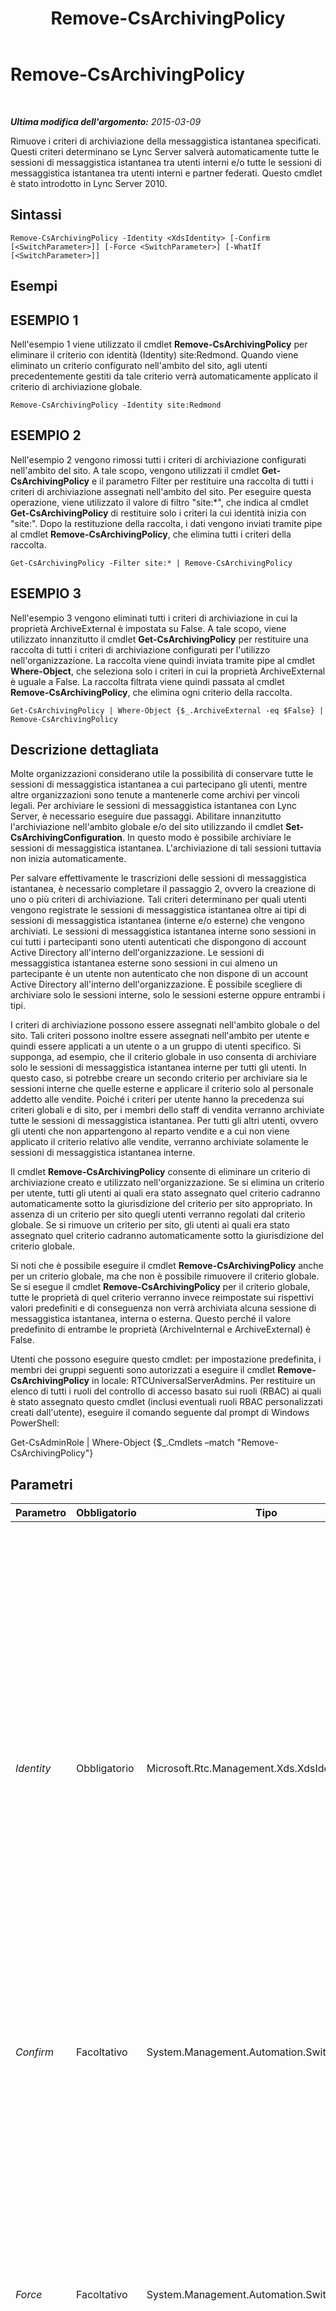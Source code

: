 ﻿---
title: Remove-CsArchivingPolicy
TOCTitle: Remove-CsArchivingPolicy
ms:assetid: 41f11a99-14f1-4292-9d58-eb7a7761b829
ms:mtpsurl: https://technet.microsoft.com/it-it/library/Gg425924(v=OCS.15)
ms:contentKeyID: 49300335
ms.date: 08/24/2015
mtps_version: v=OCS.15
ms.translationtype: HT
---

# Remove-CsArchivingPolicy

 

_**Ultima modifica dell'argomento:** 2015-03-09_

Rimuove i criteri di archiviazione della messaggistica istantanea specificati. Questi criteri determinano se Lync Server salverà automaticamente tutte le sessioni di messaggistica istantanea tra utenti interni e/o tutte le sessioni di messaggistica istantanea tra utenti interni e partner federati. Questo cmdlet è stato introdotto in Lync Server 2010.

## Sintassi

    Remove-CsArchivingPolicy -Identity <XdsIdentity> [-Confirm [<SwitchParameter>]] [-Force <SwitchParameter>] [-WhatIf [<SwitchParameter>]]

## Esempi

## ESEMPIO 1

Nell'esempio 1 viene utilizzato il cmdlet **Remove-CsArchivingPolicy** per eliminare il criterio con identità (Identity) site:Redmond. Quando viene eliminato un criterio configurato nell'ambito del sito, agli utenti precedentemente gestiti da tale criterio verrà automaticamente applicato il criterio di archiviazione globale.

    Remove-CsArchivingPolicy -Identity site:Redmond

## ESEMPIO 2

Nell'esempio 2 vengono rimossi tutti i criteri di archiviazione configurati nell'ambito del sito. A tale scopo, vengono utilizzati il cmdlet **Get-CsArchivingPolicy** e il parametro Filter per restituire una raccolta di tutti i criteri di archiviazione assegnati nell'ambito del sito. Per eseguire questa operazione, viene utilizzato il valore di filtro "site:\*", che indica al cmdlet **Get-CsArchivingPolicy** di restituire solo i criteri la cui identità inizia con "site:". Dopo la restituzione della raccolta, i dati vengono inviati tramite pipe al cmdlet **Remove-CsArchivingPolicy**, che elimina tutti i criteri della raccolta.

    Get-CsArchivingPolicy -Filter site:* | Remove-CsArchivingPolicy

## ESEMPIO 3

Nell'esempio 3 vengono eliminati tutti i criteri di archiviazione in cui la proprietà ArchiveExternal è impostata su False. A tale scopo, viene utilizzato innanzitutto il cmdlet **Get-CsArchivingPolicy** per restituire una raccolta di tutti i criteri di archiviazione configurati per l'utilizzo nell'organizzazione. La raccolta viene quindi inviata tramite pipe al cmdlet **Where-Object**, che seleziona solo i criteri in cui la proprietà ArchiveExternal è uguale a False. La raccolta filtrata viene quindi passata al cmdlet **Remove-CsArchivingPolicy**, che elimina ogni criterio della raccolta.

    Get-CsArchivingPolicy | Where-Object {$_.ArchiveExternal -eq $False} | Remove-CsArchivingPolicy 

## Descrizione dettagliata

Molte organizzazioni considerano utile la possibilità di conservare tutte le sessioni di messaggistica istantanea a cui partecipano gli utenti, mentre altre organizzazioni sono tenute a mantenerle come archivi per vincoli legali. Per archiviare le sessioni di messaggistica istantanea con Lync Server, è necessario eseguire due passaggi. Abilitare innanzitutto l'archiviazione nell'ambito globale e/o del sito utilizzando il cmdlet **Set-CsArchivingConfiguration**. In questo modo è possibile archiviare le sessioni di messaggistica istantanea. L'archiviazione di tali sessioni tuttavia non inizia automaticamente.

Per salvare effettivamente le trascrizioni delle sessioni di messaggistica istantanea, è necessario completare il passaggio 2, ovvero la creazione di uno o più criteri di archiviazione. Tali criteri determinano per quali utenti vengono registrate le sessioni di messaggistica istantanea oltre ai tipi di sessioni di messaggistica istantanea (interne e/o esterne) che vengono archiviati. Le sessioni di messaggistica istantanea interne sono sessioni in cui tutti i partecipanti sono utenti autenticati che dispongono di account Active Directory all'interno dell'organizzazione. Le sessioni di messaggistica istantanea esterne sono sessioni in cui almeno un partecipante è un utente non autenticato che non dispone di un account Active Directory all'interno dell'organizzazione. È possibile scegliere di archiviare solo le sessioni interne, solo le sessioni esterne oppure entrambi i tipi.

I criteri di archiviazione possono essere assegnati nell'ambito globale o del sito. Tali criteri possono inoltre essere assegnati nell'ambito per utente e quindi essere applicati a un utente o a un gruppo di utenti specifico. Si supponga, ad esempio, che il criterio globale in uso consenta di archiviare solo le sessioni di messaggistica istantanea interne per tutti gli utenti. In questo caso, si potrebbe creare un secondo criterio per archiviare sia le sessioni interne che quelle esterne e applicare il criterio solo al personale addetto alle vendite. Poiché i criteri per utente hanno la precedenza sui criteri globali e di sito, per i membri dello staff di vendita verranno archiviate tutte le sessioni di messaggistica istantanea. Per tutti gli altri utenti, ovvero gli utenti che non appartengono al reparto vendite e a cui non viene applicato il criterio relativo alle vendite, verranno archiviate solamente le sessioni di messaggistica istantanea interne.

Il cmdlet **Remove-CsArchivingPolicy** consente di eliminare un criterio di archiviazione creato e utilizzato nell'organizzazione. Se si elimina un criterio per utente, tutti gli utenti ai quali era stato assegnato quel criterio cadranno automaticamente sotto la giurisdizione del criterio per sito appropriato. In assenza di un criterio per sito quegli utenti verranno regolati dal criterio globale. Se si rimuove un criterio per sito, gli utenti ai quali era stato assegnato quel criterio cadranno automaticamente sotto la giurisdizione del criterio globale.

Si noti che è possibile eseguire il cmdlet **Remove-CsArchivingPolicy** anche per un criterio globale, ma che non è possibile rimuovere il criterio globale. Se si esegue il cmdlet **Remove-CsArchivingPolicy** per il criterio globale, tutte le proprietà di quel criterio verranno invece reimpostate sui rispettivi valori predefiniti e di conseguenza non verrà archiviata alcuna sessione di messaggistica istantanea, interna o esterna. Questo perché il valore predefinito di entrambe le proprietà (ArchiveInternal e ArchiveExternal) è False.

Utenti che possono eseguire questo cmdlet: per impostazione predefinita, i membri dei gruppi seguenti sono autorizzati a eseguire il cmdlet **Remove-CsArchivingPolicy** in locale: RTCUniversalServerAdmins. Per restituire un elenco di tutti i ruoli del controllo di accesso basato sui ruoli (RBAC) ai quali è stato assegnato questo cmdlet (inclusi eventuali ruoli RBAC personalizzati creati dall'utente), eseguire il comando seguente dal prompt di Windows PowerShell:

Get-CsAdminRole | Where-Object {$\_.Cmdlets –match "Remove-CsArchivingPolicy"}

## Parametri


<table>
<colgroup>
<col style="width: 25%" />
<col style="width: 25%" />
<col style="width: 25%" />
<col style="width: 25%" />
</colgroup>
<thead>
<tr class="header">
<th>Parametro</th>
<th>Obbligatorio</th>
<th>Tipo</th>
<th>Descrizione</th>
</tr>
</thead>
<tbody>
<tr class="odd">
<td><p><em>Identity</em></p></td>
<td><p>Obbligatorio</p></td>
<td><p>Microsoft.Rtc.Management.Xds.XdsIdentity</p></td>
<td><p>Identificatore univoco del criterio di archiviazione da rimuovere. È possibile configurare i criteri di archiviazione nell'ambito globale, del sito o di un singolo utente. Per rimuovere il criterio globale, utilizzare la seguente sintassi: -Identity global. Si noti che non è possibile eliminare un criterio globale. Ciò che accade è che per tutte le proprietà dei criteri verranno ripristinati i valori predefiniti.</p>
<p>Per eliminare criteri del sito, usare una sintassi simile alla seguente: -Identity site:Redmond. Per eliminare criteri per utente, usare una sintassi simile alla seguente: -Identity SalesArchivingPolicy.</p>
<p>I caratteri jolly non sono consentiti quando si specifica una identità.</p></td>
</tr>
<tr class="even">
<td><p><em>Confirm</em></p></td>
<td><p>Facoltativo</p></td>
<td><p>System.Management.Automation.SwitchParameter</p></td>
<td><p>Viene visualizzata una richiesta di conferma prima di eseguire il comando.</p></td>
</tr>
<tr class="odd">
<td><p><em>Force</em></p></td>
<td><p>Facoltativo</p></td>
<td><p>System.Management.Automation.SwitchParameter</p></td>
<td><p>Se questo parametro è presente, il criterio verrà rimosso automaticamente anche se attualmente è assegnato ad almeno un utente. Se questo parametro non è presente, il cmdlet <strong>Remove-CsArchivingPolicy</strong> non rimuoverà automaticamente un criterio per utente che è assegnato ad almeno un utente. Verrà invece visualizzato un messaggio che richiede di confermare la rimozione del criterio. Per procedere con l'operazione e rimuovere il criterio, è necessario rispondere affermativamente (premendo il tasto Y).</p></td>
</tr>
<tr class="even">
<td><p><em>WhatIf</em></p></td>
<td><p>Facoltativo</p></td>
<td><p>System.Management.Automation.SwitchParameter</p></td>
<td><p>Descrive ciò che accadrebbe se si eseguisse il comando senza eseguirlo realmente.</p></td>
</tr>
</tbody>
</table>


## Tipi di input

Oggetto Microsoft.Rtc.Management.WritableConfig.Policy.IM.IMArchivingPolicy. Il cmdlet **Remove-CsArchivingPolicy** accetta l'input da pipeline di oggetti criterio di archiviazione.

## Tipi restituiti

Il cmdlet **Remove-CsArchivingPolicy** non restituisce oggetti o valori. Il cmdlet invece rimuove le istanze dell'oggetto Microsoft.Rtc.Management.WritableConfig.Policy.IM.IMArchivingPolicy.

## Vedere anche

#### Ulteriori risorse

[Get-CsArchivingPolicy](get-csarchivingpolicy.md)  
[Grant-CsArchivingPolicy](grant-csarchivingpolicy.md)  
[New-CsArchivingPolicy](new-csarchivingpolicy.md)  
[Set-CsArchivingPolicy](set-csarchivingpolicy.md)

